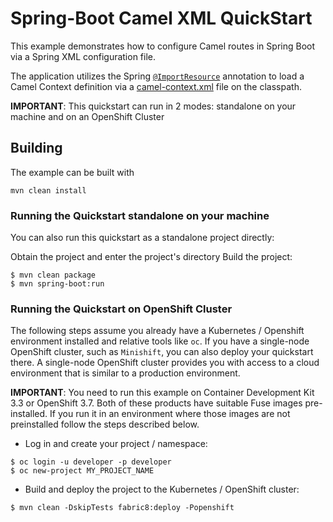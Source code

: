# Spring-Boot Camel XML QuickStart

This example demonstrates how to configure Camel routes in Spring Boot via
a Spring XML configuration file.

The application utilizes the Spring [`@ImportResource`](http://docs.spring.io/spring/docs/current/javadoc-api/org/springframework/context/annotation/ImportResource.html) annotation to load a Camel Context definition via a [camel-context.xml](src/main/resources/spring/camel-context.xml) file on the classpath.

**IMPORTANT**: This quickstart can run in 2 modes: standalone on your machine and on an OpenShift Cluster 

## Building

The example can be built with

    mvn clean install

### Running the Quickstart standalone on your machine

You can also run this quickstart as a standalone project directly:

Obtain the project and enter the project's directory
Build the project:

```
$ mvn clean package
$ mvn spring-boot:run 
```

### Running the Quickstart on OpenShift Cluster

The following steps assume you already have a Kubernetes / Openshift environment installed and relative tools like `oc`.
If you have a single-node OpenShift cluster, such as `Minishift`, you can also deploy your quickstart there. 
A single-node OpenShift cluster provides you with access to a cloud environment that is similar to a production environment.

**IMPORTANT**: You need to run this example on Container Development Kit 3.3 or OpenShift 3.7.
Both of these products have suitable Fuse images pre-installed. 
If you run it in an environment where those images are not preinstalled follow the steps described below.

+ Log in and create your project / namespace:
```
$ oc login -u developer -p developer
$ oc new-project MY_PROJECT_NAME
```

+ Build and deploy the project to the Kubernetes / OpenShift cluster:
```
$ mvn clean -DskipTests fabric8:deploy -Popenshift
```
